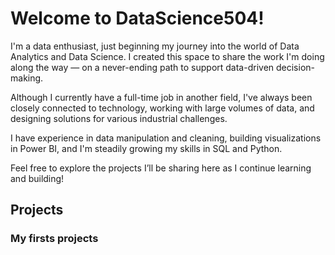 # Welcome to DataScience504!

I'm a data enthusiast, just beginning my journey into the world of Data Analytics and Data Science. I created this space to share the work I'm doing along the way — on a never-ending path to support data-driven decision-making.

Although I currently have a full-time job in another field, I've always been closely connected to technology, working with large volumes of data, and designing solutions for various industrial challenges.

I have experience in data manipulation and cleaning, building visualizations in Power BI, and I'm steadily growing my skills in SQL and Python.

Feel free to explore the projects I’ll be sharing here as I continue learning and building!

## Projects

### My firsts projects

